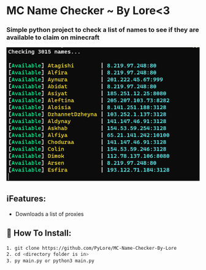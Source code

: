# MC Name Checker ~ By Lore<3

### Simple python project to check a list of names to see if they are available to claim on minecraft

![Screenshot](Screenshot.png)

## ℹ️Features:
* Downloads a list of proxies

## 🔌 How To Install:
```bash
1. git clone https://github.com/PyLore/MC-Name-Checker-By-Lore
2. cd <directory folder is in>
3. py main.py or python3 main.py
```
